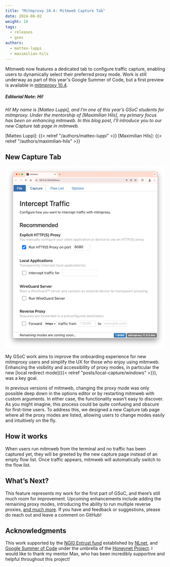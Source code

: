 ```yaml
---
title: "Mitmproxy 10.4: Mitmweb Capture Tab"
date: 2024-08-02
weight: 10
tags:
  - releases
  - gsoc
authors:
  - matteo-luppi
  - maximilian-hils
---
```


Mitmweb now features a dedicated tab to configure traffic capture, enabling users to dynamically select their preferred proxy mode. 
Work is still underway as part of this year's Google Summer of Code, but a first preview is available in [mitmproxy&nbsp;10.4](https://github.com/mitmproxy/mitmproxy/releases/tag/v10.4.0).

<!--more-->

##### *Editorial Note: Hi!*

*Hi! My name is [Matteo Luppi], and I’m one of this year’s GSoC students for mitmproxy. Under the mentorship of [Maximilian Hils], my primary focus has been on enhancing mitmweb. In this blog post, I’ll introduce you to our new Capture tab page in mitmweb.*

[Matteo Luppi]: {{< relref "/authors/matteo-luppi" >}}
[Maximilian Hils]:  {{< relref "/authors/maximilian-hils" >}}

## New Capture Tab

![the new capture tab](capture-tab.png)

My GSoC work aims to improve the onboarding experience for new mitmproxy users and simplify the UX for those who enjoy using mitmweb. Enhancing the visibility and accessibility of proxy modes, in particular the new [local redirect mode]({{< relref "posts/local-capture/windows" >}}), was a key goal.

In previous versions of mitmweb, changing the proxy mode was only possible deep down in the options editor or by restarting mitmweb with custom arguments. In either case, the functionality wasn't easy to discover. As you might imagine, this process could be quite confusing and obscure for first-time users. To address this, we designed a new Capture tab page where all the proxy modes are listed, allowing users to change modes easily and intuitively on the fly.

## How it works

When users run mitmweb from the terminal and no traffic has been captured yet, they will be greeted by the new capture page instead of an empty flow list. Once traffic appears, mitmweb will automatically switch to the flow list.


## What’s Next?

This feature represents my work for the first part of GSoC, and there’s still much room for improvement. Upcoming enhancements include adding the remaining proxy modes, introducing the ability to run multiple reverse proxies, [and much more](https://github.com/mitmproxy/mitmproxy/issues/7063). If you have and feedback or suggestions, please do reach out and leave a comment on GitHub!

## Acknowledgments

This work supported by the [NGI0 Entrust fund](https://nlnet.nl/entrust/) established by [NLnet], and 
[Google Summer of Code] under the umbrella of the [Honeynet&nbsp;Project].
I would like to thank my mentor Max, who has been incredibly supportive and helpful throughout this project!

[Honeynet&nbsp;Project]: https://www.honeynet.org/
[Google Summer of Code]: https://summerofcode.withgoogle.com/
[NLnet]: https://nlnet.nl/
